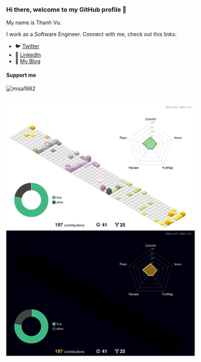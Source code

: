### Hi there, welcome to my GitHub profile 👋

My name is Thanh Vu.

I work as a Software Engineer. Connect with me, check out this links:

- :bird: [Twitter](https://twitter.com/misa19820)
- :office: [LinkedIn](https://www.linkedin.com/in/thanhvu198/)
- :memo: [My Blog](https://misa198.vercel.app)

#### Support me

<p><a href="https://www.buymeacoffee.com/misa1982"> <img align="left" src="https://cdn.buymeacoffee.com/buttons/v2/default-orange.png" height="50" width="210" alt="misa1982" /></a></p>

<br><br>

![profile 3d light](./profile-3d-contrib/profile-season-animate.svg#gh-light-mode-only)
![profile 3d dark](./profile-3d-contrib/profile-night-rainbow.svg#gh-dark-mode-only)
